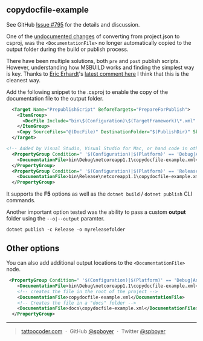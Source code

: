 ## copydocfile-example

See GitHub [Issue #795](https://github.com/dotnet/sdk/issues/795) for the details and discussion.

One of the [undocumented changes](https://docs.microsoft.com/dotnet/articles/core/migration/?WT.mc_id=copydocfileexample-github-shboyer) of converting from project.json to csproj, was the `<DocumentationFile>` no longer automatically copied to the output folder during the build or publish process.

There have been multiple solutions, both `pre` and `post` publish scripts. However, understanding how MSBUILD works and finding the simplest way is key. Thanks to [Eric Erhardt](https://github.com/eerhardt)'s [latest comment here](https://github.com/dotnet/sdk/issues/795#issuecomment-289782712) I think that this is the cleanest way.

Add the following snippet to the .csproj to enable the copy of the documentation file to the output folder.

```xml
  <Target Name="PrepublishScript" BeforeTargets="PrepareForPublish">
    <ItemGroup>
      <DocFile Include="bin\$(Configuration)\$(TargetFramework)\*.xml" />
    </ItemGroup>
    <Copy SourceFiles="@(DocFile)" DestinationFolder="$(PublishDir)" SkipUnchangedFiles="false" />
  </Target>

<!-- Added by Visual Studio, Visual Studio for Mac, or hand code in other IDE -->
  <PropertyGroup Condition=" '$(Configuration)|$(Platform)' == 'Debug|AnyCPU' ">
    <DocumentationFile>bin\Debug\netcoreapp1.1\copydocfile-example.xml</DocumentationFile>
  </PropertyGroup>
  <PropertyGroup Condition=" '$(Configuration)|$(Platform)' == 'Release|AnyCPU' ">
    <DocumentationFile>bin\Release\netcoreapp1.1\copydocfile-example.xml</DocumentationFile>
  </PropertyGroup>
```

It supports the **F5** options as well as the `dotnet build` / `dotnet publish` CLI commands.

Another important option tested was the ability to pass a custom **output** folder using the `--o|--output` paramter.

```console
dotnet publish -c Release -o myreleasefolder
```

## Other options

You can also add additional output locations to the `<DocumentationFile>` node.

```xml
 <PropertyGroup Condition=" '$(Configuration)|$(Platform)' == 'Debug|AnyCPU' ">
    <DocumentationFile>bin\Debug\netcoreapp1.1\copydocfile-example.xml</DocumentationFile>
    <!-- creates the file in the root of the project -->
    <DocumentationFile>copydocfile-example.xml</DocumentationFile>
    <!-- Creates the file in a "docs" folder -->
    <DocumentationFile>docs\copydocfile-example.xml</DocumentationFile>
  </PropertyGroup>
```

---

> [tattoocoder.com](https://tattoocoder.com) &nbsp;&middot;&nbsp;
> GitHub [@spboyer](https://github.com/spboyer) &nbsp;&middot;&nbsp;
> Twitter [@spboyer](https://twitter.com/spboyer)
